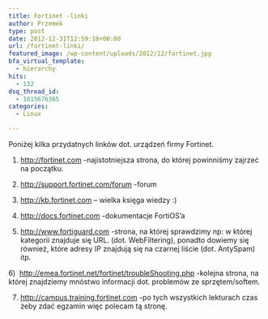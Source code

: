 ```yaml
---
title: Fortinet -linki
author: Przemek
type: post
date: 2012-12-31T12:59:18+00:00
url: /fortinet-linki/
featured_image: /wp-content/uploads/2012/12/fortinet.jpg
bfa_virtual_template:
  - hierarchy
hits:
  - 132
dsq_thread_id:
  - 1015676365
categories:
  - Linux

---
```

Poniżej kilka przydatnych linków dot. urządzeń firmy Fortinet.

1) <a title="http://kb.fortinet.com" href="http://kb.fortinet.com" target="_blank">http://fortinet.com</a> -najistotniejsza strona, do której powinniśmy zajrzeć na początku.

2) <a title="http://support.fortinet.com/forum" href="http://support.fortinet.com/forum" target="_blank">http://support.fortinet.com/forum</a> -forum

3) <a title="http://kb.fortinet.com" href="http://kb.fortinet.com" target="_blank">http://kb.fortinet.com</a> &#8211; wielka księga wiedzy :)

4) <a title="http://docs.fortinet.com" href="http://docs.fortinet.com" target="_blank">http://docs.fortinet.com</a> -dokumentacje FortiOS&#8217;a

5) <a title="http://www.fortiguard.com" href="http://www.fortiguard.com" target="_blank">http://www.fortiguard.com</a> -strona, na której sprawdzimy np: w której kategorii znajduje się URL. (dot. WebFiltering), ponadto dowiemy się również, które adresy IP znajdują się na czarnej liście (dot. AntySpam) itp.

6)  <a title="http://emea.fortinet.net/" href="http://emea.fortinet.net/fortinet/troubleShooting.php" target="_blank">http://emea.fortinet.net/fortinet/troubleShooting.php</a> -kolejna strona, na  której znajdziemy mnóstwo informacji dot. problemów ze sprzętem/softem.

7) <a title=" http://campus.training.fortinet.com" href="http://campus.training.fortinet.com" target="_blank">http://campus.training.fortinet.com</a> -po tych wszystkich lekturach czas żeby zdać egzamin więc polecam tą stronę.